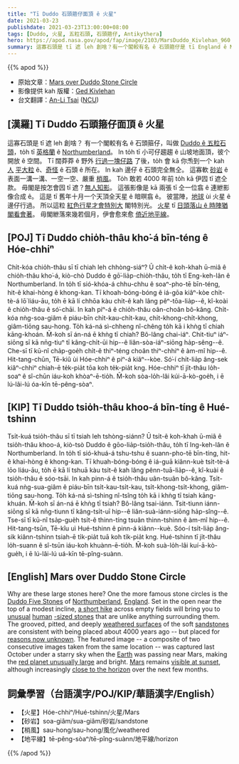 ```yaml
---
title: "Tī Duddo 石頭箍仔面頂 ê 火星"
date: 2021-03-23
publishdate: 2021-03-23T13:00:00+08:00
tags: [Duddo, 火星, 五粒石頭, 石頭箍仔, Antikythera]
hero: https://apod.nasa.gov/apod/fap/image/2103/MarsDuddo_Kivlehan_960.jpg
summary: 這寡石頭是 tī 遮 leh 創啥？有一个閣較有名 ê 石頭箍仔是 tī England ê Northumberland 一个叫做 Duddo ê 五粒石頭 ê 所在。
---
```


{{% apod %}}

- 原始文章：[Mars over Duddo Stone Circle](https://apod.nasa.gov/apod/ap210323.html)
- 影像提供 kah 版權：[Ged Kivlehan](mailto:gedtkay@yahoo.dot.co.dot.uk)
- 台文翻譯：[An-Li Tsai](mailto:thianbu.taigi@gmail.com) ([NCU](https://www.astro.ncu.edu.tw))

## [漢羅] Tī Duddo 石頭箍仔面頂 ê 火星

這寡石頭是 tī 遮 leh 創啥？
有一个閣較有名 ê 石頭箍仔，叫做 [Duddo ê 五粒石頭][Duddo Five Stones]，to̍h tī [英格蘭][England] ê [Northumberland][Northumberland]。
In to̍h tī 小可仔趨趨 ê 山坡地面頂，彼个開放 ê 空間。
Tī 闊莽莽 ê 野外 [行過一塊仔路][a short hike] 了後，to̍h 會 kā 你𤆬到一个 kah [人][human] [平大粒][-sized stones] ê、[奇怪][unusual] ê 石頭 ê 所在。
In kah 邊仔 ê 石頭完全無仝。
這寡軟 [砂岩][sandstones] ê 表面一溝一溝、一空一空、嚴重 [梢風][weathered surfaces]。
To̍h 敢若 4000 年前 to̍h kā 伊囥 tī 遮仝款。
毋閣是按怎會囥 tī 遮？[無人知影][reasons now unknown]。
這張影像是 kā 兩張 tī 仝一位翕 ê 連紲影像合成 ê。
這是 tī 舊年十月一个天頂全天星 ê 暗暝翕 ê。
彼當陣，[地球][Earth] ùi 火星 ê 邊仔行過。
所以這粒 [紅色行星才會特別大][red planet unusually large] 閣特別光。
[火星][Mars] tī [日頭落山 ê 時陣猶閣看會著][visible at sunset]。
毋閣紲落來幾若個月，伊會愈來愈 [倚近地平線][close to the horizon]。

## [POJ] Tī Duddo chio̍h-thâu kho͘-á bīn-téng ê Hóe-chhiⁿ

Chi̍t-kóa chio̍h-thâu sī tī chiah leh chhòng-siáⁿ?
Ū chi̍t-ê koh-khah ū-miâ ê chio̍h-thâu kho͘-á, kiò-chò Duddo ê gō͘-lia̍p-chio̍h-thâu, to̍h tī Eng-keh-lân ê Northumberland.
In to̍h tī sió-khóa-á chhu-chhu ê soaⁿ-pho-tē bīn-téng, hit-ê khai-hòng ê khong-kan.
Tī khoah-bóng-bóng ê iá-gōa kiâⁿ-kòe chi̍t-tè-á lō͘ liáu-āu, to̍h ē kā lí chhōa kàu chi̍t-ê kah lâng pêⁿ-tōa-lia̍p--ê, kî-koài ê chio̍h-thâu ê só͘-chāi.
In kah piⁿ-á ê chio̍h-thâu oân-choân bô-kâng.
Chi̍t-kóa nǹg-soa-giâm ê piáu-bīn chi̍t-kau-chi̍t-kau, chi̍t-khong-chi̍t-khong, giâm-tiōng sau-hong.
To̍h ká-ná sì-chheng nî-chêng to̍h kā i khǹg tī chiah kāng-khoán.
M̄-koh sī án-ná ē khǹg tī chiah? Bô-lâng chai-iáⁿ.
Chit-tiuⁿ iáⁿ-siōng sī kā nn̄g-tiuⁿ tī kâng-chi̍t-ūi hip--ê liân-sòa-iáⁿ-siōng ha̍p-sêng--ê.
Che-sī tī kū-nî cha̍p-goe̍h chi̍t-ê thiⁿ-téng choân thiⁿ-chhiⁿ ê àm-mî hip--ê.
Hit-tang-chūn, Tē-kiû ùi Hóe-chhiⁿ ê piⁿ-á kiâⁿ--kòe.
Só͘-í chi̍t-lia̍p âng-sek kiâⁿ-chhiⁿ chiah-ē te̍k-pia̍t tōa koh te̍k-pia̍t kng.
Hóe-chhiⁿ tī ji̍t-thâu lo̍h-soaⁿ ê sî-chūn iáu-koh khòaⁿ-ē-tio̍h.
M̄-koh sòa-lo̍h-lâi kúi-ā-kò-goe̍h, i ē lú-lâi-lú óa-kīn tē-pêng-sòaⁿ.

## [KIP] Tī Duddo tsio̍h-thâu khoo-á bīn-tíng ê Hué-tshinn

Tsi̍t-kuá tsio̍h-thâu sī tī tsiah leh tshòng-siánn?
Ū tsi̍t-ê koh-khah ū-miâ ê tsio̍h-thâu khoo-á, kiò-tsò Duddo ê gōo-lia̍p-tsio̍h-thâu, to̍h tī Ing-keh-lân ê Northumberland.
In to̍h tī sió-khuá-á tshu-tshu ê suann-pho-tē bīn-tíng, hit-ê khai-hòng ê khong-kan.
Tī khuah-bóng-bóng ê iá-guā kiânn-kuè tsi̍t-tè-á lōo liáu-āu, to̍h ē kā lí tshuā kàu tsi̍t-ê kah lâng pênn-tuā-lia̍p--ê, kî-kuài ê tsio̍h-thâu ê sóo-tsāi.
In kah pinn-á ê tsio̍h-thâu uân-tsuân bô-kâng.
Tsi̍t-kuá nǹg-sua-giâm ê piáu-bīn tsi̍t-kau-tsi̍t-kau, tsi̍t-khong-tsi̍t-khong, giâm-tiōng sau-hong.
To̍h ká-ná sì-tshing nî-tsîng to̍h kā i khǹg tī tsiah kāng-khuán.
M̄-koh sī án-ná ē khǹg tī tsiah? Bô-lâng tsai-iánn.
Tsit-tiunn iánn-siōng sī kā nn̄g-tiunn tī kâng-tsi̍t-uī hip--ê liân-suà-iánn-siōng ha̍p-sîng--ê.
Tse-sī tī kū-nî tsa̍p-gue̍h tsi̍t-ê thinn-tíng tsuân thinn-tshinn ê àm-mî hip--ê.
Hit-tang-tsūn, Tē-kîu uì Hué-tshinn ê pinn-á kiânn--kuè.
Sóo-í tsi̍t-lia̍p âng-sik kiânn-tshinn tsiah-ē ti̍k-pia̍t tuā koh ti̍k-pia̍t kng.
Hué-tshinn tī ji̍t-thâu lo̍h-suann ê sî-tsūn iáu-koh khuànn-ē-tio̍h.
M̄-koh suà-lo̍h-lâi kuí-ā-kò-gue̍h, i ē lú-lâi-lú uá-kīn tē-pîng-suànn.

## [English] Mars over Duddo Stone Circle

Why are these large stones here? One the more famous stone circles is the [Duddo Five Stones][Duddo Five Stones] of [Northumberland][Northumberland], [England][England]. Set in the open near the top of a modest incline, [a short hike][a short hike] across empty fields will bring you to [unusual][unusual] [human][human] [-sized stones][-sized stones] that are unlike anything surrounding them. The grooved, pitted, and deeply [weathered surfaces][weathered surfaces] of the soft [sandstones][sandstones] are consistent with being placed about 4000 years ago -- but placed for [reasons now unknown][reasons now unknown]. The featured image -- a composite of two consecutive images taken from the same location -- was captured last October under a starry sky when the [Earth][Earth] was passing near Mars, making the [red planet unusually large][red planet unusually large] and bright. [Mars][Mars] remains [visible at sunset][visible at sunset], although increasingly [close to the horizon][close to the horizon] over the next few months.

## 詞彙學習（台語漢字/POJ/KIP/華語漢字/English）

- 【火星】Hóe-chhiⁿ/Hué-tshinn/火星/Mars
- 【砂岩】soa-giâm/sua-giâm/砂岩/sandstone
- 【梢風】sau-hong/sau-hong/風化/weathered
- 【地平線】tē-pêng-sòaⁿ/tē-pîng-suànn/地平線/horizon

{{% /apod %}}

[Duddo Five Stones]: https://en.wikipedia.org/wiki/Duddo_Five_Stones
[Northumberland]: https://youtu.be/3aRLHb8Wa0U
[England]: https://en.wikipedia.org/wiki/England
[a short hike]: https://youtu.be/LyPhlCXgJ3c
[unusual]: https://youtu.be/9qnSmkJj9s4
[human]: https://apod.nasa.gov/apod/ap190818.html
[-sized stones]: https://youtu.be/9qnSmkJj9s4
[weathered surfaces]: https://youtu.be/yxKRnkrO8sA
[sandstones]: https://en.wikipedia.org/wiki/Sandstone
[reasons now unknown]: https://www.northumberlandarchives.com/2020/07/13/the-duddo-stones/
[Earth]: https://solarsystem.nasa.gov/planets/earth/overview/
[red planet unusually large]: https://apod.nasa.gov/apod/ap201006.html
[Mars]: https://solarsystem.nasa.gov/planets/mars/overview/
[visible at sunset]: https://solarsystem.nasa.gov/resources/2581/whats-up-march-2021-video/
[close to the horizon]: https://apod.nasa.gov/apod/ap151126.html

